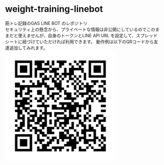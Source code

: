 # weight-training-linebot
筋トレ記録のGAS LINE BOT のレポジトリ \
セキュリティ上の懸念から、プライベートな情報は非公開にしているのでこのままだと使えませんが、自身のトークンとLINE API URL を設定して、スプレッドシートに紐づけていただければ利用できます。
動作例は以下のQRコードから友達追加してみれます。\
![友達追加のQRコードです](954ixmdt.png "QRコード")
